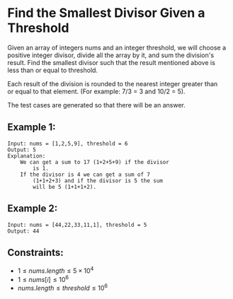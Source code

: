 # Find the Smallest Divisor Given a Threshold

Given an array of integers nums and an integer threshold, we will choose a  
positive integer divisor, divide all the array by it, and sum the division's  
result. Find the smallest divisor such that the result mentioned above is  
less than or equal to threshold.

Each result of the division is rounded to the nearest integer greater than  
or equal to that element. (For example: 7/3 = 3 and 10/2 = 5).

The test cases are generated so that there will be an answer.

 

## Example 1:

    Input: nums = [1,2,5,9], threshold = 6
    Output: 5
    Explanation: 
        We can get a sum to 17 (1+2+5+9) if the divisor 
            is 1. 
        If the divisor is 4 we can get a sum of 7 
            (1+1+2+3) and if the divisor is 5 the sum 
            will be 5 (1+1+1+2). 

## Example 2:

    Input: nums = [44,22,33,11,1], threshold = 5
    Output: 44
    
 

## Constraints:

* $1 \le nums.length \le 5 \times 10^4$
* $1 \le nums[i] \le 10^6$
* $nums.length \le threshold \le 10^6$

